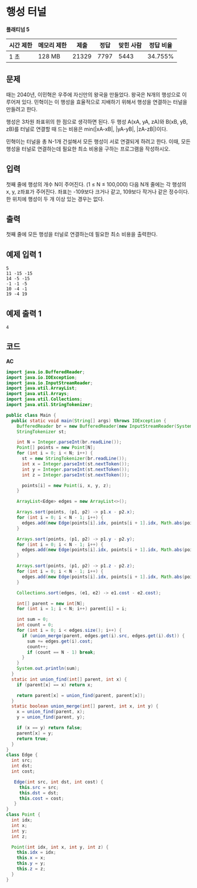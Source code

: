 # 행성 터널 

**플래티넘 5**

|시간 제한	|메모리 제한|	제출|	정답	|맞힌 사람	|정답 비율|
|---|---|---|---|---|---|
|1 초|	128 MB|	21329	|7797	|5443|	34.755%|

## 문제 

때는 2040년, 이민혁은 우주에 자신만의 왕국을 만들었다. 왕국은 N개의 행성으로 이루어져 있다. 민혁이는 이 행성을 효율적으로 지배하기 위해서 행성을 연결하는 터널을 만들려고 한다.

행성은 3차원 좌표위의 한 점으로 생각하면 된다. 두 행성 A(xA, yA, zA)와 B(xB, yB, zB)를 터널로 연결할 때 드는 비용은 min(|xA-xB|, |yA-yB|, |zA-zB|)이다.

민혁이는 터널을 총 N-1개 건설해서 모든 행성이 서로 연결되게 하려고 한다. 이때, 모든 행성을 터널로 연결하는데 필요한 최소 비용을 구하는 프로그램을 작성하시오.

## 입력 

첫째 줄에 행성의 개수 N이 주어진다. (1 ≤ N ≤ 100,000) 다음 N개 줄에는 각 행성의 x, y, z좌표가 주어진다. 좌표는 -109보다 크거나 같고, 109보다 작거나 같은 정수이다. 한 위치에 행성이 두 개 이상 있는 경우는 없다. 

## 출력 

첫째 줄에 모든 행성을 터널로 연결하는데 필요한 최소 비용을 출력한다.

## 예제 입력 1

```
5
11 -15 -15
14 -5 -15
-1 -1 -5
10 -4 -1
19 -4 19
```

## 예제 출력 1

```
4
```

## 코드

**AC**

```java
import java.io.BufferedReader;
import java.io.IOException;
import java.io.InputStreamReader;
import java.util.ArrayList;
import java.util.Arrays;
import java.util.Collections;
import java.util.StringTokenizer;

public class Main {
  public static void main(String[] args) throws IOException {
    BufferedReader br = new BufferedReader(new InputStreamReader(System.in));
    StringTokenizer st;

    int N = Integer.parseInt(br.readLine());
    Point[] points = new Point[N];
    for (int i = 0; i < N; i++) {
      st = new StringTokenizer(br.readLine());
      int x = Integer.parseInt(st.nextToken());
      int y = Integer.parseInt(st.nextToken());
      int z = Integer.parseInt(st.nextToken());

      points[i] = new Point(i, x, y, z);
    }

    ArrayList<Edge> edges = new ArrayList<>();

    Arrays.sort(points, (p1, p2) -> p1.x - p2.x);
    for (int i = 0; i < N - 1; i++) {
      edges.add(new Edge(points[i].idx, points[i + 1].idx, Math.abs(points[i].x - points[i + 1].x)));
    }

    Arrays.sort(points, (p1, p2) -> p1.y - p2.y);
    for (int i = 0; i < N - 1; i++) {
      edges.add(new Edge(points[i].idx, points[i + 1].idx, Math.abs(points[i].y - points[i + 1].y)));
    }

    Arrays.sort(points, (p1, p2) -> p1.z - p2.z);
    for (int i = 0; i < N - 1; i++) {
      edges.add(new Edge(points[i].idx, points[i + 1].idx, Math.abs(points[i].z - points[i + 1].z)));
    }

    Collections.sort(edges, (e1, e2) -> e1.cost - e2.cost);

    int[] parent = new int[N];
    for (int i = 1; i < N; i++) parent[i] = i;

    int sum = 0;
    int count = 0;
    for (int i = 0; i < edges.size(); i++) {
      if (union_merge(parent, edges.get(i).src, edges.get(i).dst)) {
        sum += edges.get(i).cost;
        count++;
        if (count == N - 1) break;
      }
    }
    System.out.println(sum);
  }
  static int union_find(int[] parent, int x) {
    if (parent[x] == x) return x;

    return parent[x] = union_find(parent, parent[x]);
  }
  static boolean union_merge(int[] parent, int x, int y) {
    x = union_find(parent, x);
    y = union_find(parent, y);

    if (x == y) return false;
    parent[x] = y;
    return true;
  }
}
class Edge {
  int src;
  int dst;
  int cost;

   Edge(int src, int dst, int cost) {
     this.src = src;
     this.dst = dst;
     this.cost = cost;
   }
}
class Point {
  int idx;
  int x;
  int y;
  int z;

  Point(int idx, int x, int y, int z) {
    this.idx = idx;
    this.x = x;
    this.y = y;
    this.z = z;
  }
}
```